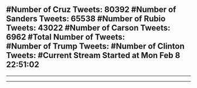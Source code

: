 #Number of Cruz Tweets: 80392
#Number of Sanders Tweets: 65538
#Number of Rubio Tweets: 43022
#Number of Carson Tweets: 6962
#Total Number of Tweets:  
#Number of Trump Tweets: 
#Number of Clinton Tweets: 
#Current Stream Started at Mon Feb  8 22:51:02
---
---
---
